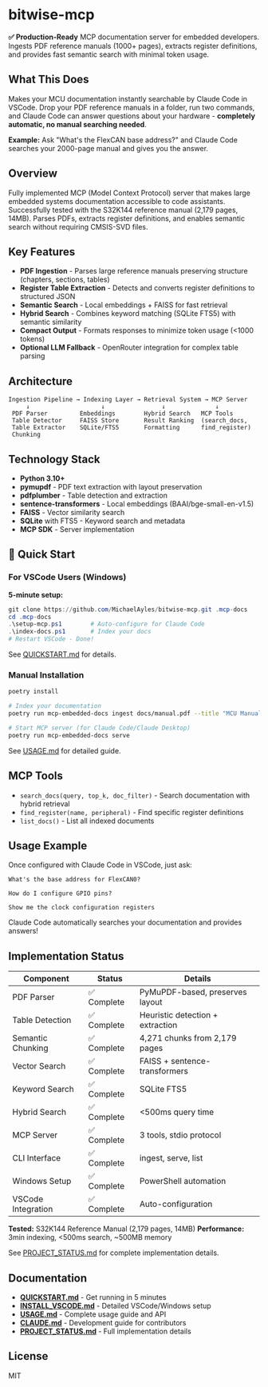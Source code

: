 # bitwise-mcp

**✅ Production-Ready** MCP documentation server for embedded developers. Ingests PDF reference manuals (1000+ pages), extracts register definitions, and provides fast semantic search with minimal token usage.

## What This Does

Makes your MCU documentation instantly searchable by Claude Code in VSCode. Drop your PDF reference manuals in a folder, run two commands, and Claude Code can answer questions about your hardware - **completely automatic, no manual searching needed**.

**Example:** Ask "What's the FlexCAN base address?" and Claude Code searches your 2000-page manual and gives you the answer.

## Overview

Fully implemented MCP (Model Context Protocol) server that makes large embedded systems documentation accessible to code assistants. Successfully tested with the S32K144 reference manual (2,179 pages, 14MB). Parses PDFs, extracts register definitions, and enables semantic search without requiring CMSIS-SVD files.

## Key Features

- **PDF Ingestion** - Parses large reference manuals preserving structure (chapters, sections, tables)
- **Register Table Extraction** - Detects and converts register definitions to structured JSON
- **Semantic Search** - Local embeddings + FAISS for fast retrieval
- **Hybrid Search** - Combines keyword matching (SQLite FTS5) with semantic similarity
- **Compact Output** - Formats responses to minimize token usage (<1000 tokens)
- **Optional LLM Fallback** - OpenRouter integration for complex table parsing

## Architecture

```
Ingestion Pipeline → Indexing Layer → Retrieval System → MCP Server
     ↓                    ↓                ↓              ↓
 PDF Parser         Embeddings        Hybrid Search   MCP Tools
 Table Detector     FAISS Store       Result Ranking  (search_docs,
 Table Extractor    SQLite/FTS5       Formatting      find_register)
 Chunking
```

## Technology Stack

- **Python 3.10+**
- **pymupdf** - PDF text extraction with layout preservation
- **pdfplumber** - Table detection and extraction
- **sentence-transformers** - Local embeddings (BAAI/bge-small-en-v1.5)
- **FAISS** - Vector similarity search
- **SQLite** with FTS5 - Keyword search and metadata
- **MCP SDK** - Server implementation

## 🚀 Quick Start

### For VSCode Users (Windows)

**5-minute setup:**

```powershell
git clone https://github.com/MichaelAyles/bitwise-mcp.git .mcp-docs
cd .mcp-docs
.\setup-mcp.ps1        # Auto-configure for Claude Code
.\index-docs.ps1       # Index your docs
# Restart VSCode - Done!
```

See [QUICKSTART.md](QUICKSTART.md) for details.

### Manual Installation

```bash
poetry install

# Index your documentation
poetry run mcp-embedded-docs ingest docs/manual.pdf --title "MCU Manual"

# Start MCP server (for Claude Code/Claude Desktop)
poetry run mcp-embedded-docs serve
```

See [USAGE.md](USAGE.md) for detailed guide.

## MCP Tools

- `search_docs(query, top_k, doc_filter)` - Search documentation with hybrid retrieval
- `find_register(name, peripheral)` - Find specific register definitions
- `list_docs()` - List all indexed documents

## Usage Example

Once configured with Claude Code in VSCode, just ask:

```
What's the base address for FlexCAN0?
```

```
How do I configure GPIO pins?
```

```
Show me the clock configuration registers
```

Claude Code automatically searches your documentation and provides answers!

## Implementation Status

| Component | Status | Details |
|-----------|--------|---------|
| PDF Parser | ✅ Complete | PyMuPDF-based, preserves layout |
| Table Detection | ✅ Complete | Heuristic detection + extraction |
| Semantic Chunking | ✅ Complete | 4,271 chunks from 2,179 pages |
| Vector Search | ✅ Complete | FAISS + sentence-transformers |
| Keyword Search | ✅ Complete | SQLite FTS5 |
| Hybrid Search | ✅ Complete | <500ms query time |
| MCP Server | ✅ Complete | 3 tools, stdio protocol |
| CLI Interface | ✅ Complete | ingest, serve, list |
| Windows Setup | ✅ Complete | PowerShell automation |
| VSCode Integration | ✅ Complete | Auto-configuration |

**Tested:** S32K144 Reference Manual (2,179 pages, 14MB)
**Performance:** 3min indexing, <500ms search, ~500MB memory

See [PROJECT_STATUS.md](PROJECT_STATUS.md) for complete implementation details.

## Documentation

- **[QUICKSTART.md](QUICKSTART.md)** - Get running in 5 minutes
- **[INSTALL_VSCODE.md](INSTALL_VSCODE.md)** - Detailed VSCode/Windows setup
- **[USAGE.md](USAGE.md)** - Complete usage guide and API
- **[CLAUDE.md](CLAUDE.md)** - Development guide for contributors
- **[PROJECT_STATUS.md](PROJECT_STATUS.md)** - Full implementation details

## License

MIT
